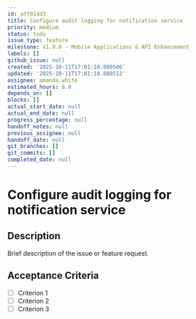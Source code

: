 ```yaml
---
id: aff014d3
title: Configure audit logging for notification service
priority: medium
status: todo
issue_type: feature
milestone: v1.9.0 - Mobile Applications & API Enhancement
labels: []
github_issue: null
created: '2025-10-11T17:01:18.800506'
updated: '2025-10-11T17:01:18.800512'
assignee: amanda.white
estimated_hours: 8.0
depends_on: []
blocks: []
actual_start_date: null
actual_end_date: null
progress_percentage: null
handoff_notes: null
previous_assignee: null
handoff_date: null
git_branches: []
git_commits: []
completed_date: null
---
```


# Configure audit logging for notification service

## Description

Brief description of the issue or feature request.

## Acceptance Criteria

- [ ] Criterion 1
- [ ] Criterion 2
- [ ] Criterion 3